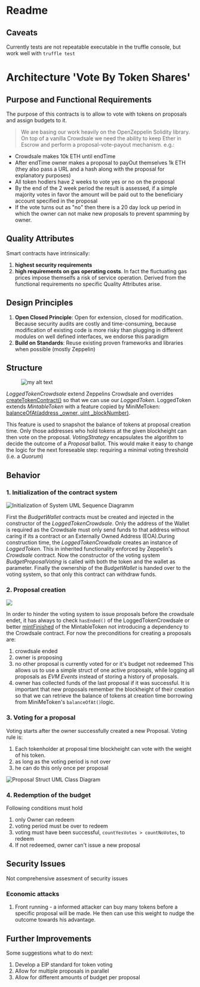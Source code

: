 
# Readme
## Caveats
Currently tests are not repeatable executable in the truffle console, but work well with `truffle test`

# Architecture 'Vote By Token Shares'

## Purpose and Functional Requirements

The purpose of this contracts is to allow to vote with tokens on proposals and assign budgets to it.
> We are basing our work heavily on the OpenZeppelin Solidity library. On top of a vanilla Crowdsale we need the ability to keep Ether in Escrow and perform a proposal-vote-payout mechanism. e.g.:
- Crowdsale makes 10k ETH until endTime
- After endTime owner makes a proposal to payOut themselves 1k ETH (they also pass a URL and a hash along with the proposal for explanatory purposes)
- All token hodlers have 2 weeks to vote yes or no on the proposal
- By the end of the 2 week period the result is assessed, if a simple majority votes in favor the amount will be paid out to the beneficiary account specified in the proposal
- If the vote turns out as "no" then there is a 20 day lock up period in which the owner can not make new proposals to prevent spamming by owner.

## Quality Attributes
Smart contracts have intrinsically:
1. **highest security requirements**
2. **high requirements on gas operating costs**. In fact the fluctuating gas prices impose themselfs a risk of service operation.
Derived from the functional requirements no specific Quality Attributes arise.
## Design Principles
1. **Open Closed Principle**: Open for extension, closed for modification. Because security audits are costly and time-consuming, because modification of existing code is more risky than plugging in different modules on well defined interfaces, we endorse this paradigm
2. **Build on Standards**: Reuse existing proven frameworks and libraries when possible (mostly Zeppelin)
## Structure

<figure>
  <img src="https://docs.google.com/drawings/d/e/2PACX-1vSShpqEuN_4H4prc6OWfMu7_Y3x8QOhJQDU7Z4PV4drNCDcTZaTm3wiCpBg9i8fhdMphvFTEmH9xEf9/pub?w=960&h=720" alt="my alt text"/>
  <figcaption> </figcaption>
</figure>

*LoggedTokenCrowdsale*  extend Zeppelins Crowdsale and overrides [createTokenContract()](https://github.com/OpenZeppelin/zeppelin-solidity/blob/master/contracts/crowdsale/Crowdsale.sol#L58") so that we can use our *LoggedToken*. LoggedToken extends *MintableToken* with a feature copied by MiniMeToken: [balanceOfAt(address _owner, uint _blockNumber)](https://github.com/Giveth/minime/blob/master/contracts/MiniMeToken.sol#L282).

This feature is used to snapshot the balance of tokens at proposal creation time. Only those addresses who hold tokens at the given blockheight can then vote on the proposal. *VotingStrategy* encapsulates the algorithm to decide the outcome of a *Proposal* ballot. This would make it easy to change the logic for the next foreseable step: requiring a minimal voting threshold (i.e. a *Quorum*)

## Behavior

### 1. Initialization of the contract system

![Initialization of System UML Sequence Diagramm](https://docs.google.com/drawings/d/e/2PACX-1vTVoR-51Pz5SVK6chiPQP3lvSIKEGCb9e8l97oqaH0QtUgz6TXjx5Ttu7nxylcXiXtgPDCcM39Zjnby/pub?w=960&h=720)

First the *BudgetWallet* contracts must be created and injected in the constructor of the *LoggedTokenCrowdsale*. Only the address of the Wallet is required as the Crowdsale must only send funds to that address without caring if its a contract or an Externally Owned Address (EOA).During construction time, the *LoggedTokenCrowdsale* creates an instance of *LoggedToken*. This in inherited functionality enforced by Zeppelin's *Crowdsale* contract.
Now the constructor of the voting system *BudgetProposalVoting* is called with both the token and the wallet as parameter.
Finally the ownership of the *BudgetWallet* is handed over to the voting system, so that only this contract can withdraw funds.

### 2. Proposal creation

![ ](https://docs.google.com/drawings/d/e/2PACX-1vTcQmGO-_5KbjiUw0vWIdR0vj420rpF4SS3ZteP6tKvoZ0T0UbrzC_7dfKpcoF17LGkG9V3h5i27Q1p/pub?w=604&h=709  "Proposal Creation UML Sequence Diagram")

In order to hinder the voting system to issue proposals before the crowdsale endet, it has always to check `hasEnded()` of the LoggedTokenCrowdsale or better [mintFinished](https://github.com/OpenZeppelin/zeppelin-solidity/blob/master/contracts/token/MintableToken.sol#L20) of the MintableToken not introducing a dependency to the Crowdsale contract.
For now the preconditions for creating a proposals are:
1. crowdsale ended
2. owner is proposing
3. no other proposal is currently voted for or it's budget not redeemed
This allows us to use a simple struct of one active proposals, while logging all proposals as *EVM Events* instead of storing a history of proposals.
4. owner has collected funds of the last proposal if it was successful.
It is important that new proposals remember the blockheight of their creation so that we can retrieve the balance of tokens at creation time borrowing from MiniMeToken's `balanceOfAt()`logic.

### 3. Voting for a proposal

Voting starts after the owner successfully created a new Proposal.
Voting rule is:
 1. Each tokenholder at proposal time blockheight can vote with the weight of his token.
 2. as long as the voting period is not over
 3. he can do this only once per proposal

![Proposal Struct UML Class Diagram](https://docs.google.com/drawings/d/e/2PACX-1vSCa5LAdKXLdO84SY8epOJXmy_p5Ac3Ouv1XSH_FzAZ_P7SfyfqL1ZJcC8OlG_2zeRc7gFa4O6PnnQx/pub?w=656&h=158)

### 4. Redemption of the budget
Following conditions must hold
1. only Owner can redeem
2. voting period must be over to redeem
3. voting must have been successful, `countYesVotes > countNoVotes`, to redeem
4. If not redeemed, owner can't issue a new proposal
## Security Issues
Not comprehensive assesment of security issues
### Economic attacks
1. Front running - a informed attacker can buy many tokens before a specific proposal will be made. He then can use this weight to nudge the outcome towards his advantage.

## Further Improvements
Some suggestions what to do next:
1. Develop a EIP standard for token voting
2. Allow for multiple proposals in parallel
3. Allow for different amounts of budget per proposal




